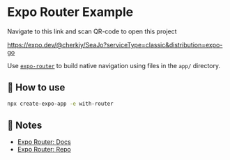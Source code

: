 # Expo Router Example

Navigate to this link and scan QR-code to open this project

https://expo.dev/@cherkiy/SeaJo?serviceType=classic&distribution=expo-go



Use [`expo-router`](https://expo.github.io/router) to build native navigation using files in the `app/` directory.

## 🚀 How to use

```sh
npx create-expo-app -e with-router
```

## 📝 Notes

- [Expo Router: Docs](https://expo.github.io/router)
- [Expo Router: Repo](https://github.com/expo/router)
